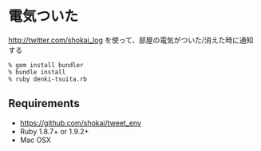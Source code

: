 電気ついた
==========

http://twitter.com/shokai_log を使って、部屋の電気がついた/消えた時に通知する

    % gem install bundler
    % bundle install
    % ruby denki-tsuita.rb


## Requirements

* https://github.com/shokai/tweet_env
* Ruby 1.8.7+ or 1.9.2+
* Mac OSX

